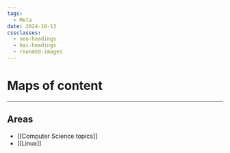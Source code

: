 ```yaml
---
tags:
  - Meta
date: 2024-10-13
cssclasses:
  - neo-headings
  - bai-headings
  - rounded-images
---
```

# Maps of content

***
## Areas
- [[Computer Science topics]]
- [[Linux]]